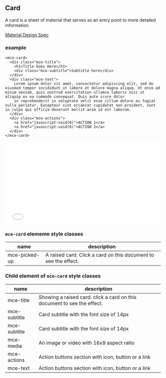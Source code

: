 <a name="Card"></a>

## Card
A card is a sheet of material that serves as an entry point to more detailed information. 

[Material Design Spec](https://material.io/guidelines/components/cards.html#cards-content-blocks)

### example
```
<mce-card>
  <div class="mce-title">
    <h1>Title Goes Here</h1>
    <div class="mce-subtitle">Subtitle here</div>
  </div>
  <div class="mce-text">
    Lorem ipsum dolor sit amet, consectetur adipiscing elit, sed do eiusmod tempor incididunt ut labore et dolore magna aliqua. Ut enim ad minim veniam, quis nostrud exercitation ullamco laboris nisi ut aliquip ex ea commodo consequat. Duis aute irure dolor
    in reprehenderit in voluptate velit esse cillum dolore eu fugiat nulla pariatur. Excepteur sint occaecat cupidatat non proident, sunt in culpa qui officia deserunt mollit anim id est laborum.
  </div>
  <div class="mce-actions">
    <a href="javascript:void(0)">ACTION 1</a>
    <a href="javascript:void(0)">ACTION 2</a>
  </div>
</mce-card>
```

<iframe height='265' scrolling='no' title='mce card' src='//codepen.io/allenhwkim/embed/ZvaEez/?height=265&theme-id=0&default-tab=html,result&embed-version=2' frameborder='no' allowtransparency='true' allowfullscreen='true' style='width: 100%;'>See the Pen <a href='https://codepen.io/allenhwkim/pen/ZvaEez/'>mce card</a> by Allen kim (<a href='https://codepen.io/allenhwkim'>@allenhwkim</a>) on <a href='https://codepen.io'>CodePen</a>.
</iframe>


### `mce-card` elememe style classes
 |name|description|
 |---|---|
 |mce-picked-up| A raised card. Click a card on this document to see the effect. 


### Child element of `mce-card` style classes
 |name|description|
 |---|---|
 |mce-title| Showing a raised card. click a card on this document to see the effect.
 |mce-subtitle| Card subtitle with the font size of 14px
 |mce-subtitle| Card subtitle with the font size of 14px
 |mce-media| An image or video with 16x9 aspect ratio
 |mce-actions| Action buttons section with icon, button or a link 
 |mce-text| Action buttons section with icon, button or a link

